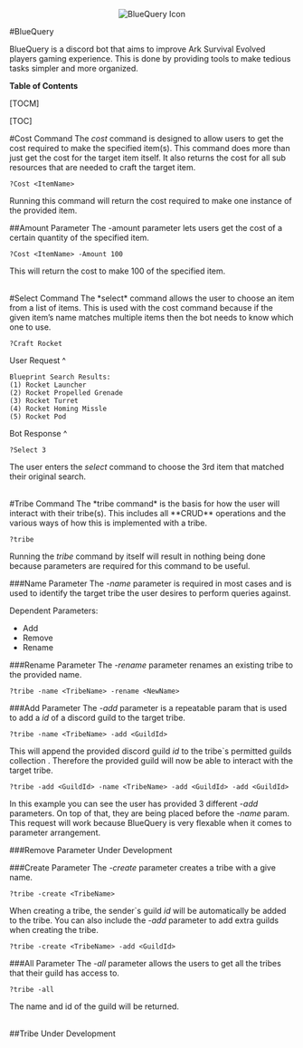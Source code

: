 <p align="center">
    <img src="https://raw.githubusercontent.com/ChaseRoth/BlueQuery/master/Branding/bluequery512.png" alt="BlueQuery Icon"/>
</p>

#BlueQuery

BlueQuery is a discord bot that aims to improve Ark Survival Evolved players gaming experience. This is done by providing tools to make tedious tasks simpler and more organized.

**Table of Contents**

[TOCM]

[TOC]

#Cost Command
The *cost* command is designed to allow users to get the cost required to make the specified item(s). This command does more than just get the cost for the target item itself. It also returns the cost for all sub resources that are needed to craft the target item.

	?Cost <ItemName>

Running this command will return the cost required to make one instance of the provided item.

##Amount Parameter
The -amount parameter lets users get the cost of a certain quantity of the specified item.

	?Cost <ItemName> -Amount 100

This will return the cost to make 100 of the specified item.

<br/>
#Select Command
The *select* command allows the user to choose an item from a list of items. This is used with the cost command because if the given item’s name matches multiple items then the bot needs to know which one to use.

	?Craft Rocket
User Request ^

	Blueprint Search Results:
	(1) Rocket Launcher
	(2) Rocket Propelled Grenade
	(3) Rocket Turret
	(4) Rocket Homing Missle
	(5) Rocket Pod
Bot Response ^

	?Select 3
The user enters the *select* command to choose the 3rd item that matched their original search.

<br/>
#Tribe Command
The *tribe command* is the basis for how the user will interact with their tribe(s). This includes all **CRUD** operations and the various ways of how this is implemented with a tribe.

	?tribe

Running the *tribe* command by itself will result in nothing being done because parameters are required for this command to be useful.

###Name Parameter
The *-name* parameter is required in most cases and is used to identify the target tribe the user desires to perform queries against.

Dependent Parameters:
- Add
- Remove
- Rename

###Rename Parameter
The *-rename* parameter renames an existing tribe to the provided name.

	?tribe -name <TribeName> -rename <NewName>

###Add Parameter
The *-add* parameter is a repeatable param that is used to add a *id* of a discord guild to the target tribe.

	?tribe -name <TribeName> -add <GuildId>

This will append the provided discord guild *id* to the tribe`s permitted guilds collection . Therefore the provided guild will now be able to interact with the target tribe.

	?tribe -add <GuildId> -name <TribeName> -add <GuildId> -add <GuildId>

In this example you can see the user has provided 3 different *-add* parameters. On top of that, they are being placed before the *-name* param. This request will work because BlueQuery is very flexable when it comes to parameter arrangement.

###Remove Parameter
Under Development

###Create Parameter
The *-create* parameter creates a tribe with a give name.

	?tribe -create <TribeName>

When creating a tribe, the sender`s guild *id* will be automatically be added to the tribe. You can also include the *-add* parameter to add extra guilds when creating the tribe.

	?tribe -create <TribeName> -add <GuildId>

###All Parameter
The *-all* parameter allows the users to get all the tribes that their guild has access to.

	?tribe -all

The name and id of the guild will be returned. 

<br/>
##Tribe
Under Development
